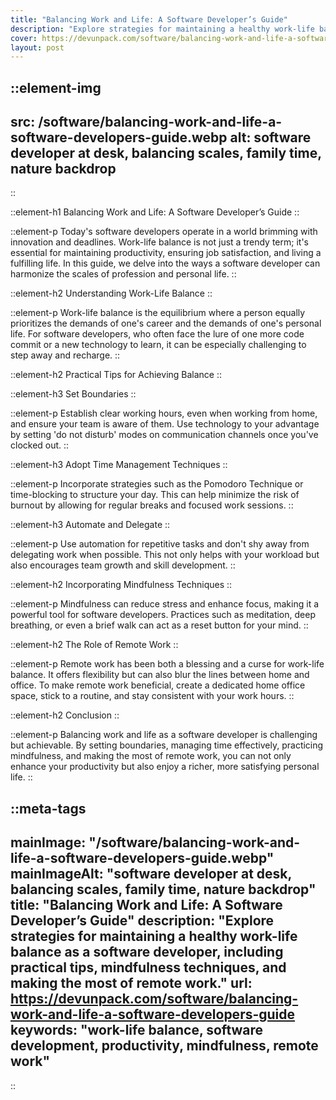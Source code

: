 ```yaml
---
title: "Balancing Work and Life: A Software Developer’s Guide"
description: "Explore strategies for maintaining a healthy work-life balance as a software developer, including practical tips, mindfulness techniques, and making the most of remote work."
cover: https://devunpack.com/software/balancing-work-and-life-a-software-developers-guide
layout: post
---
```


::element-img
---
src: /software/balancing-work-and-life-a-software-developers-guide.webp
alt: software developer at desk, balancing scales, family time, nature backdrop
---
::

::element-h1
Balancing Work and Life: A Software Developer’s Guide
::

::element-p
Today's software developers operate in a world brimming with innovation and deadlines. Work-life balance is not just a trendy term; it's essential for maintaining productivity, ensuring job satisfaction, and living a fulfilling life. In this guide, we delve into the ways a software developer can harmonize the scales of profession and personal life.
::

::element-h2
Understanding Work-Life Balance
::

::element-p
Work-life balance is the equilibrium where a person equally prioritizes the demands of one's career and the demands of one's personal life. For software developers, who often face the lure of one more code commit or a new technology to learn, it can be especially challenging to step away and recharge.
::

::element-h2
Practical Tips for Achieving Balance
::

::element-h3
Set Boundaries
::

::element-p
Establish clear working hours, even when working from home, and ensure your team is aware of them. Use technology to your advantage by setting 'do not disturb' modes on communication channels once you've clocked out.
::

::element-h3
Adopt Time Management Techniques
::

::element-p
Incorporate strategies such as the Pomodoro Technique or time-blocking to structure your day. This can help minimize the risk of burnout by allowing for regular breaks and focused work sessions.
::

::element-h3
Automate and Delegate
::

::element-p
Use automation for repetitive tasks and don't shy away from delegating work when possible. This not only helps with your workload but also encourages team growth and skill development.
::

::element-h2
Incorporating Mindfulness Techniques
::

::element-p
Mindfulness can reduce stress and enhance focus, making it a powerful tool for software developers. Practices such as meditation, deep breathing, or even a brief walk can act as a reset button for your mind.
::

::element-h2
The Role of Remote Work
::

::element-p
Remote work has been both a blessing and a curse for work-life balance. It offers flexibility but can also blur the lines between home and office. To make remote work beneficial, create a dedicated home office space, stick to a routine, and stay consistent with your work hours.
::

::element-h2
Conclusion
::

::element-p
Balancing work and life as a software developer is challenging but achievable. By setting boundaries, managing time effectively, practicing mindfulness, and making the most of remote work, you can not only enhance your productivity but also enjoy a richer, more satisfying personal life.
::

::meta-tags
---
mainImage: "/software/balancing-work-and-life-a-software-developers-guide.webp"
mainImageAlt: "software developer at desk, balancing scales, family time, nature backdrop"
title: "Balancing Work and Life: A Software Developer’s Guide"
description: "Explore strategies for maintaining a healthy work-life balance as a software developer, including practical tips, mindfulness techniques, and making the most of remote work."
url: https://devunpack.com/software/balancing-work-and-life-a-software-developers-guide
keywords: "work-life balance, software development, productivity, mindfulness, remote work"
---
::